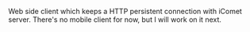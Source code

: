 
Web side client which keeps a HTTP persistent connection with iComet server.
There's no mobile client for now, but I will work on it next.